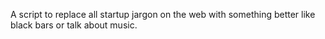 A script to replace all startup jargon on the web with something better like black bars or talk about music.
